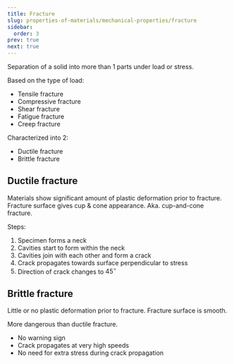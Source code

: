 ```yaml
---
title: Fracture
slug: properties-of-materials/mechanical-properties/fracture
sidebar:
  order: 3
prev: true
next: true
---
```


Separation of a solid into more than 1 parts under load or stress.

Based on the type of load:

- Tensile fracture
- Compressive fracture
- Shear fracture
- Fatigue fracture
- Creep fracture

Characterized into 2:

- Ductile fracture
- Brittle fracture

## Ductile fracture

Materials show significant amount of plastic deformation prior to fracture.
Fracture surface gives cup & cone appearance. Aka. cup-and-cone fracture.

Steps:

1. Specimen forms a neck
2. Cavities start to form within the neck
3. Cavities join with each other and form a crack
4. Crack propagates towards surface perpendicular to stress
5. Direction of crack changes to $45^\circ$

## Brittle fracture

Little or no plastic deformation prior to fracture. Fracture surface is smooth.

More dangerous than ductile fracture.

- No warning sign
- Crack propagates at very high speeds
- No need for extra stress during crack propagation
